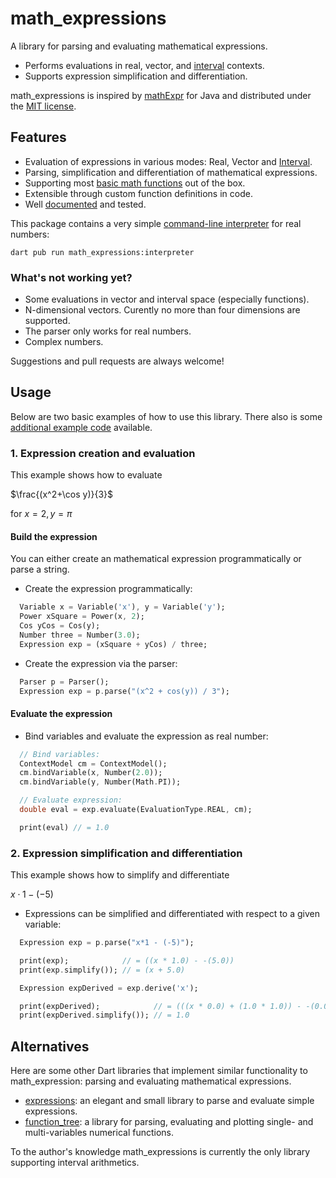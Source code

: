 # math_expressions

A library for parsing and evaluating mathematical expressions.

* Performs evaluations in real, vector, and [interval][bohlender2010] contexts.
* Supports expression simplification and differentiation.

math_expressions is inspired by [mathExpr][] for Java and distributed under the
[MIT license][LICENSE].

## Features

* Evaluation of expressions in various modes: Real, Vector and [Interval][bohlender2010].
* Parsing, simplification and differentiation of mathematical expressions.
* Supporting most [basic math functions][defaultFunctions] out of the box.
* Extensible through custom function definitions in code.
* Well [documented][dartdoc] and tested.

This package contains a very simple [command-line interpreter](bin/interpreter.dart)
for real numbers:

    dart pub run math_expressions:interpreter

### What's not working yet?

* Some evaluations in vector and interval space (especially functions).
* N-dimensional vectors. Curently no more than four dimensions are supported.
* The parser only works for real numbers.
* Complex numbers.

Suggestions and pull requests are always welcome!

## Usage

Below are two basic examples of how to use this library. There also is some [additional example code](example/main.dart) available.

### 1. Expression creation and evaluation

This example shows how to evaluate

$\frac{(x^2+\cos y)}{3}$


for $x=2, y=\pi$

#### Build the expression

You can either create an mathematical expression programmatically or parse a string.

* Create the expression programmatically:
```dart
  Variable x = Variable('x'), y = Variable('y');
  Power xSquare = Power(x, 2);
  Cos yCos = Cos(y);
  Number three = Number(3.0);
  Expression exp = (xSquare + yCos) / three;
```

* Create the expression via the parser:
```dart
  Parser p = Parser();
  Expression exp = p.parse("(x^2 + cos(y)) / 3");
```

#### Evaluate the expression

* Bind variables and evaluate the expression as real number:
```dart
  // Bind variables:
  ContextModel cm = ContextModel();
  cm.bindVariable(x, Number(2.0));
  cm.bindVariable(y, Number(Math.PI));

  // Evaluate expression:
  double eval = exp.evaluate(EvaluationType.REAL, cm);

  print(eval) // = 1.0
```

### 2. Expression simplification and differentiation

This example shows how to simplify and differentiate

$x \cdot 1 - (-5)$

* Expressions can be simplified and differentiated with respect to a given variable:
```dart
  Expression exp = p.parse("x*1 - (-5)");

  print(exp);            // = ((x * 1.0) - -(5.0))
  print(exp.simplify()); // = (x + 5.0)

  Expression expDerived = exp.derive('x');

  print(expDerived);            // = (((x * 0.0) + (1.0 * 1.0)) - -(0.0))
  print(expDerived.simplify()); // = 1.0
```

## Alternatives

Here are some other Dart libraries that implement similar functionality to
math_expression: parsing and evaluating mathematical expressions.

* [expressions][]: an elegant and small library to parse and evaluate simple
  expressions.
* [function_tree][]: a library for parsing, evaluating and plotting single- and
  multi-variables numerical functions.

To the author's knowledge math_expressions is currently the only library
supporting interval arithmetics.

[mathExpr]: https://www3.math.tu-berlin.de/geometrie/jtem/mathExpr/ "The mathExpr library provides classes to parse and evaluate mathematical expressions."
[bohlender2010]: https://interval.louisiana.edu/reliable-computing-journal/volume-15/no-1/reliable-computing-15-pp-36-42.pdf "Deﬁnition of the Arithmetic Operations and Comparison Relations for an Interval Arithmetic Standard, PDF"
[license]: LICENSE "MIT LICENSE"
[expressions]: https://pub.dartlang.org/packages/expressions "A library to parse and evaluate simple expressions."
[function_tree]: https://pub.dartlang.org/packages/function_tree "A library for parsing and evaluating numerical functions built from strings."
[dartdoc]: https://pub.dartlang.org/documentation/math_expressions/latest/
[defaultFunctions]: https://pub.dartlang.org/documentation/math_expressions/latest/math_expressions/DefaultFunction-class.html
